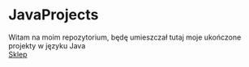 # JavaProjects
 Witam na moim repozytorium, będę umieszczał tutaj moje ukończone projekty w języku Java <br/>
 [Sklep](https://www.google.com)
